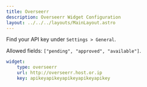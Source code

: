 ```yaml
---
title: Overseerr
description: Overseerr Widget Configuration
layout: ../../../layouts/MainLayout.astro
---
```


Find your API key under `Settings > General`.

Allowed fields: `["pending", "approved", "available"]`.

```yaml
widget:
    type: overseerr
    url: http://overseerr.host.or.ip
    key: apikeyapikeyapikeyapikeyapikey
```
